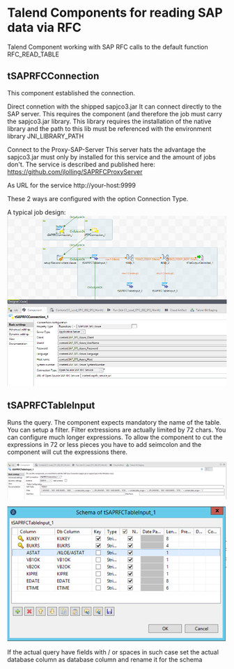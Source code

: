 # Talend Components for reading SAP data via RFC
Talend Component working with SAP RFC calls to the default function RFC_READ_TABLE

## tSAPRFCConnection
This component established the connection.

Direct connetion with the shipped sapjco3.jar
It can connect directly to the SAP server. This requires the component (and therefore the job must carry the sapjco3.jar library.
This library requires the installation of the native library and the path to this lib must be referenced with the environment library JNI_LIBRARY_PATH

Connect to the Proxy-SAP-Server
This server hats the advantage the sapjco3.jar must only by installed for this service and the amount of jobs don't.
The service is described and published here: https://github.com/jlolling/SAPRFCProxyServer

As URL for the service http://your-host:9999

These 2 ways are configured with the option Connection Type.

A typical job design:
![Job here the connection components](https://github.com/jlolling/talendcomp_tSAPRFC/blob/master/doc/tSAPRFC_real_live_job_design.png)

## tSAPRFCTableInput

Runs the query.
The component expects mandatory the name of the table.
You can setup a filter.
Filter extressions are actually limited by 72 chars. You can configure much longer expressions. 
To allow the component to cut the expressions in 72 or less pieces you have to add seimcolon and the component will cut the expressions there.

![Job here the input component](https://github.com/jlolling/talendcomp_tSAPRFC/blob/master/doc/tSAPRFCTableInput_real_live_job_design.png)

![Job here the input component schema](https://github.com/jlolling/talendcomp_tSAPRFC/blob/master/doc/tSAPRFCTableInput_schema.png)

If the actual query have fields with / or spaces in such case set the actual database column as database column and rename it for the schema 


